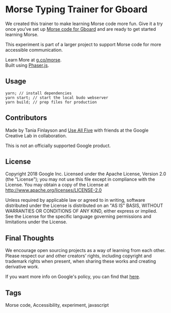 # Morse Typing Trainer for Gboard
We created this trainer to make learning Morse code more fun. Give it a try once you’ve set up [Morse code for Gboard](https://support.google.com/accessibility/android/answer/9011881) and are ready to get started learning Morse.

This experiment is part of a larger project to support Morse code for more accessible communication.

Learn More at [g.co/morse](http://g.co/morse).<br>
Built using [Phaser.js](https://phaser.io).

## Usage
```
yarn; // install dependencies
yarn start; // start the local budo webserver
yarn build; // prep files for production
```

## Contributors
Made by Tania Finlayson and [Use All Five](https://useallfive.com) with friends at the Google Creative Lab in collaboration.

This is not an officially supported Google product.

## License
Copyright 2018 Google Inc.
Licensed under the Apache License, Version 2.0 (the "License"); you may not use this file except in compliance with the License. You may obtain a copy of the License at
http://www.apache.org/licenses/LICENSE-2.0

Unless required by applicable law or agreed to in writing, software distributed under the License is distributed on an "AS IS" BASIS, WITHOUT WARRANTIES OR CONDITIONS OF ANY KIND, either express or implied. See the License for the specific language governing permissions and limitations under the License.

## Final Thoughts
We encourage open sourcing projects as a way of learning from each other. Please respect our and other creators’ rights, including copyright and trademark rights when present, when sharing these works and creating derivative work.

If you want more info on Google's policy, you can find that [here](https://www.google.com/policies/).

## Tags
Morse code, Accessibility, experiment, javascript
